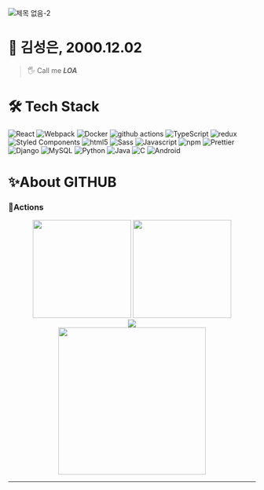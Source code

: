 ![제목 없음-2](https://user-images.githubusercontent.com/62641359/184502504-dfcc53f3-0900-4455-a42d-6e664e241f9a.png)

# 🚀 김성은, 2000.12.02
> 🖐 Call me ***LOA***
  
# 🛠 Tech Stack
<p>
  <img alt="React" src="https://img.shields.io/badge/-React-45b8d8?style=flat-square&logo=react&logoColor=white" />
  <img alt="Webpack" src="https://img.shields.io/badge/-Webpack-8DD6F9?style=flat-square&logo=webpack&logoColor=white" /> 
  <img alt="Docker" src="https://img.shields.io/badge/-Docker-46a2f1?style=flat-square&logo=docker&logoColor=white" />
  <img alt="github actions" src="https://img.shields.io/badge/-Github_Actions-2088FF?style=flat-square&logo=github-actions&logoColor=white" />
  <img alt="TypeScript" src="https://img.shields.io/badge/-TypeScript-007ACC?style=flat-square&logo=typescript&logoColor=white" />
  <img alt="redux" src="https://img.shields.io/badge/-Redux-CC6699?style=flat-square&logo=redux&logoColor=white" />
  <img alt="Styled Components" src="https://img.shields.io/badge/-Styled_Components-db7092?style=flat-square&logo=styled-components&logoColor=white" />
  <img alt="html5" src="https://img.shields.io/badge/-HTML5-F05032?style=flat-square&logo=html5&logoColor=white" />
  <img alt="Sass" src="https://img.shields.io/badge/-sass-ea2845?style=flat-square&logo=sass&logoColor=white" />
  <img alt="Javascript" src="https://img.shields.io/badge/-Javascript-DD0031?style=flat-square&logo=javascript&logoColor=white" />
  <img alt="npm" src="https://img.shields.io/badge/-NPM-CB3837?style=flat-square&logo=npm&logoColor=white" />
  <img alt="Prettier" src="https://img.shields.io/badge/-Prettier-FB542B?style=flat-square&logo=prettier&logoColor=white" />
  <img alt="Django" src="https://img.shields.io/badge/-Django-EC4A3F?style=flat-square&logo=django&logoColor=white" />
  <img alt="MySQL" src="https://img.shields.io/badge/-MySQL-FF5E00?style=flat-square&logo=mysql&logoColor=white" />
  <img alt="Python" src="https://img.shields.io/badge/-Python-F9A03C?style=flat-square&logo=Python&logoColor=white" />
  <img alt="Java" src="https://img.shields.io/badge/-java-F7B93E?style=flat-square&logo=java&logoColor=white" />
  <img alt="C" src="https://img.shields.io/badge/-C-13aa52?style=flat-square&logo=C&logoColor=white" />
  <img alt="Android" src="https://img.shields.io/badge/-Android-43853d?style=flat-square&logo=Android&logoColor=white" />
</p>

# ✨About GITHUB
### 🔭Actions
<div align="center">
    <img height="200px" src="https://github-readme-stats.vercel.app/api/top-langs/?username=FEKimseongeun&theme=flag-india&layout=compact"/>
    <img height="200px" src="https://github-readme-streak-stats.herokuapp.com/?user=FEKimseongeun"/>
</div>
<div align="center">
    	<img src="https://cdn.jsdelivr.net/gh/holic-x/holic-x/assets/github-contribution-grid-snake.svg" />
</div>
<div align="center">
    <img height="300px" src="https://activity-graph.herokuapp.com/graph?username=FEKimseongeun&theme=github"/>
</div>

<hr>
<br>
